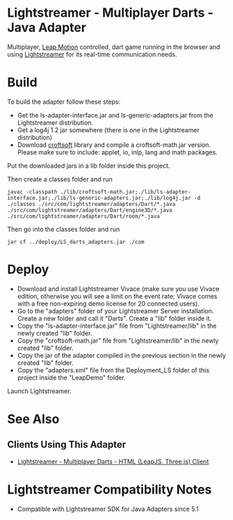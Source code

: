 # Lightstreamer - Multiplayer Darts - Java Adapter #
<!-- START DESCRIPTION bananadarts-adapter-java -->

Multiplayer, [Leap Motion](https://www.leapmotion.com/) controlled, dart game running in the browser and using 
[Lightstreamer](http://www.lightstreamer.com) for its real-time communication needs.  

<!-- END DESCRIPTION bananadarts-adapter-java -->

# Build #

To build the adapter follow these steps:

* Get the ls-adapter-interface.jar and ls-generic-adapters.jar from the Lightstreamer distribution.
* Get a log4j 1.2 jar somewhere (there is one in the Lightstreamer distribution) 
* Download [croftsoft](http://sourceforge.net/projects/croftsoft/files/) library and compile a croftsoft-math.jar version. Please make sure to include: applet, io, inlp, lang and math packages.

Put the downloaded jars in a lib folder inside this project.

Then create a classes folder and run

```
javac -classpath ./lib/croftsoft-math.jar;./lib/ls-adapter-interface.jar;./lib/ls-generic-adapters.jar;./lib/log4j.jar -d ./classes ./src/com/lightstreamer/adapters/Dart/*.java ./src/com/lightstreamer/adapters/Dart/engine3D/*.java ./src/com/lightstreamer/adapters/Dart/room/*.java
```

Then go into the classes folder and run

```
jar cf ../deploy/LS_darts_adapters.jar ./com
```

# Deploy #

* Download and install Lightstreamer Vivace (make sure you use Vivace edition, otherwise you will see a limit on the event rate; Vivace comes with a free non-expiring demo license for 20 connected users).
* Go to the "adapters" folder of your Lightstreamer Server installation. Create a new folder and call it "Darts". Create a "lib" folder inside it.
* Copy the "ls-adapter-interface.jar" file from "Lightstreamer/lib" in the newly created "lib" folder.
* Copy the "croftsoft-math.jar" file from "Lightstreamer/lib" in the newly created "lib" folder.
* Copy the jar of the adapter compiled in the previous section in the newly created "lib" folder.
* Copy the "adapters.xml" file from the Deployment_LS folder of this project inside the "LeapDemo" folder.

Launch Lightstreamer.

# See Also #

## Clients Using This Adapter ##
<!-- START RELATED_ENTRIES -->

* [Lightstreamer - Multiplayer Darts - HTML (LeapJS, Three.js) Client](https://github.com/Weswit/BananaDarts-client-javascript)

<!-- END RELATED_ENTRIES -->

# Lightstreamer Compatibility Notes #

* Compatible with Lightstreamer SDK for Java Adapters since 5.1
